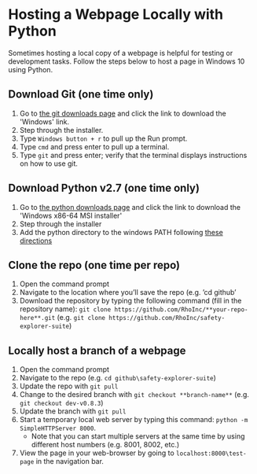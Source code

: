 # Hosting a Webpage Locally with Python
Sometimes hosting a local copy of a webpage is helpful for testing or development tasks. Follow the steps below to host a page in Windows 10 using Python. 

## Download Git (one time only)

1. Go to [the git downloads page](https://git-scm.com/downloads) and click the link to download the 'Windows' link.
2. Step through the installer.
3. Type `Windows button + r` to pull up the Run prompt.
4. Type `cmd` and press enter to pull up a terminal.
5. Type `git` and press enter; verify that the terminal displays instructions on how to use git.

## Download Python v2.7 (one time only)

1. Go to [the python downloads page](https://www.python.org/downloads/release/python-2716) and click the link to download the 'Windows x86-64 MSI installer'
2. Step through the installer
3. Add the python directory to the windows PATH following [these directions](https://superuser.com/a/143121)

## Clone the repo (one time per repo)

1. Open the command prompt
2. Navigate to the location where you’ll save the repo (e.g. ’cd github’
3. Download the repository by typing the following command (fill in the repository name): `git clone https://github.com/RhoInc/**your-repo-here**.git` (e.g. `git clone https://github.com/RhoInc/safety-explorer-suite`)

## Locally host a branch of a webpage

1. Open the command prompt
2. Navigate to the repo (e.g. `cd github\safety-explorer-suite`)
3. Update the repo with `git pull`
4. Change to the desired branch with `git checkout **branch-name**` (e.g. `git checkout dev-v0.8.3`)
5. Update the branch with `git pull`  
6. Start a temporary local web server by typing this command: `python -m SimpleHTTPServer 8000`. 
   - Note that you can start multiple servers at the same time by using different host numbers (e.g. 8001, 8002, etc.)
7. View the page in your web-browser by going to `localhost:8000\test-page` in the navigation bar. 
